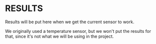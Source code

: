 # RESULTS
Results will be put here when we get the current sensor to work.

We originally used a temperature sensor, but we won't put the results for that, since it's not what we will be using in the project.

